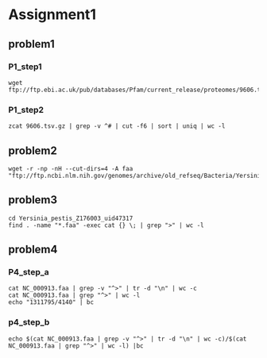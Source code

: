 # Assignment1
## problem1
### P1_step1
```
wget ftp://ftp.ebi.ac.uk/pub/databases/Pfam/current_release/proteomes/9606.tsv.gz
```
### P1_step2
```
zcat 9606.tsv.gz | grep -v ^# | cut -f6 | sort | uniq | wc -l 
```
## problem2
```
wget -r -np -nH --cut-dirs=4 -A faa "ftp://ftp.ncbi.nlm.nih.gov/genomes/archive/old_refseq/Bacteria/Yersinia_pestis*"
```
## problem3
```
cd Yersinia_pestis_Z176003_uid47317
find . -name "*.faa" -exec cat {} \; | grep ">" | wc -l
```
## problem4
### P4_step_a
```
cat NC_000913.faa | grep -v "^>" | tr -d "\n" | wc -c
cat NC_000913.faa | grep "^>" | wc -l 
echo "1311795/4140" | bc
```
### p4_step_b
```
echo $(cat NC_000913.faa | grep -v "^>" | tr -d "\n" | wc -c)/$(cat NC_000913.faa | grep "^>" | wc -l) |bc
```

